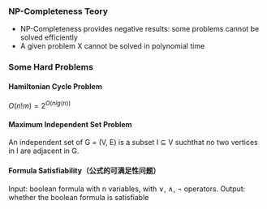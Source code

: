 ### NP-Completeness Teory
- NP-Completeness provides negative results: some problems cannot be solved efficiently
- A given problem X cannot be solved in polynomial time
### Some Hard Problems
#### Hamiltonian Cycle Problem
$O(n!m) = 2^{O(nlg(n))}$
#### Maximum Independent Set Problem
An independent set of G = (V, E) is a subset I ⊆ V suchthat no two vertices in I are adjacent in G.
#### Formula Satisfiability（公式的可满足性问题）
Input: boolean formula with n variables, with ∨, ∧, ¬ operators.
Output: whether the boolean formula is satisfiable
